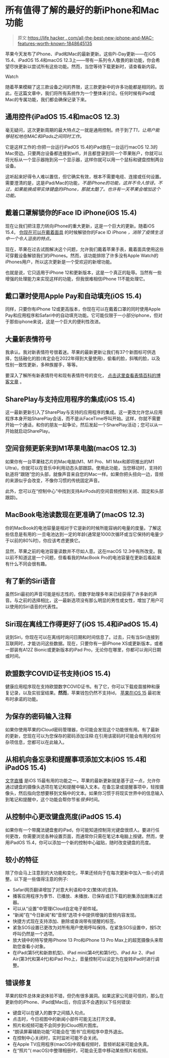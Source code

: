 # 所有值得了解的最好的新iPhone和Mac功能

> 原文:[https://life hacker . com/all-the-best-new-iphone-and-MAC-features-worth-known-1848645135](https://lifehacker.com/all-the-best-new-iphone-and-mac-features-worth-knowing-1848645135)

苹果今天发布了iPhone、iPad和Mac的最新更新。这些Pi-Day更新——在iOS 15.4、iPadOS 15.4和macOS 12.3上——带有一系列令人敬畏的新功能，你会希望尽快更新以尝试所有这些功能。然而，当您等待下载更新时，请查看新内容。

Watch

随着苹果模糊了这三款设备之间的界限，这三款更新中的许多功能都是相同的。因此，在这篇文章中，我们将所有系统作为一个整体来讨论。任何时候有iPad或Mac的专属功能，我们都会确保记录下来。

## 通用控件(iPadOS 15.4和macOS 12.3)

毫无疑问，这次更新周期的最大特点之一就是通用控制。终于到了*T1，让用户能够轻松地在MAC和iPads之间同时工作。*

它是这样工作的:你把一台运行iPadOS 15.4的iPad放在一台运行macOS 12.3的Mac旁边。只要两台设备都连接到wifi，并且都登录到同一个苹果账户，你就可以将光标从一个显示器拖到另一个显示器，这样你就可以用一个鼠标和键盘控制两台设备。

这听起来好得令人难以置信，但它确实有效，根本不需要电缆、连接或任何设置。需要澄清的是，这是iPad/Mac的功能，*不是iPhone的功能，这并不令人惊讶。不过，如果能换成带实体键盘的iPhone，那就太酷了。也许有一天苹果会增加这个功能。*

## 戴着口罩解锁你的Face ID iPhone(iOS 15.4)

现在让我们把注意力转向iPhone的重大更新，这是一个巨大的更新。随着iOS 15.4， [你现在可以在戴着面具](https://lifehacker.com/you-can-finally-use-face-id-without-removing-your-mask-1848494233) 的时候解锁你的Face ID iPhone *，消除了疫情生活中一个令人沮丧的特点。*

现在，苹果在过去试图解决这个问题，允许我们戴着苹果手表，戴着面具使用这些可穿戴设备解锁我们的iPhones。然而，该功能排除了许多没有Apple Watch的iPhones用户，所以这次更新是一个受欢迎的新增功能。

也就是说，它只适用于iPhone 12和更新版本，这是一个真正的耻辱。当然有一些增强的处理能力来实现这样的功能，但我很难相信iPhone 11不能处理它。

## 戴口罩时使用Apple Pay和自动填充(iOS 15.4)

同样，只要你有iPhone 12或更高版本，你现在可以在戴着口罩的同时使用Apple Pay和应用程序和Safari中的自动填充功能。它可能仅限于一小部分iphone，但对于那些iphone来说，这是一个巨大的便利性改进。

## 大量新表情符号

我承认。我对新表情符号很着迷。苹果的最新更新让我们有37个新图标可供选择，包括融化的脸(肯定会在2022年得到大量使用)，偷看的脸，斜嘴的脸，以及性别一致性更新，多种族握手，等等。

要深入了解所有新表情符号和现有表情符号的变化， [点击这里查看表情百科的博客文章](https://blog.emojipedia.org/first-look-new-emojis-in-ios-15-4/) 。

## SharePlay与支持应用程序的集成(iOS 15.4)

这一最新更新引入了SharePlay与支持的应用程序的集成。这一更改允许您从应用程序本身开始SharePlay会话，而不是从FaceTime呼叫开始。这样，你就不需要开始一个通话，和你的朋友一起争论，然后发起一个SharePlay活动；您可以从一开始就启动SharePlay。

## 空间音频更新来到M1苹果电脑(macOS 12.3)

如果你有一台苹果硅芯片的Mac电脑(M1、M1 Pro、M1 Max和即将推出的M1 Ultra)，你就可以在音乐中利用动态头部跟踪。使用此功能，当您移动时，支持的轨道将“跟随”您的头部，就像声音来自您的Mac一样。如果你把头扭向一边，音频的来源似乎会改变，不像你习惯的传统固定声音。

此外，您可以在“控制中心”中找到支持AirPods的空间音频控制(关闭、固定和头部跟踪)。

## MacBook电池读数现在更准确了(macOS 12.3)

你的MacBook的电池容量是相对于它是新的时候所能容纳的电量的度量。了解这些信息是有用的:一旦电池达到一定的年龄(通常是1000次循环或当它保持的电量少于以前的80%时)，你应该考虑更换它。

显然，苹果之前的电池容量读数并不尽如人意。这在macOS 12.3中有所改变。我以前不知道这是一个问题，但看看我的MacBook Pro的电池容量在更新后看起来有什么不同会很有趣。

## 有了新的Siri语音

虽然Siri最初的声音可能是标志性的，但数字助理多年来已经获得了许多新的声音。与之前的选择相比，这一最新选项没有那么明显的男性或女性，增加了用户可以使用的Siri语音的代表性。

## Siri现在离线工作得更好了(iOS 15.4和iPadOS 15.4)

说到Siri，你现在可以在离线时询问日期和时间信息了。过去，只有当Siri连接到互联网时，才能访问这些数据。现在，只要你有一部iPhone XS或更新版本，或者一部装有A12Z Bionic或更新版本的iPad Pro，无论你在哪里，你都可以询问日期或时间。

## 欧盟数字COVID证书支持(iOS 15.4)

健康应用程序现在支持欧盟数字COVID证书。有了它，你可以下载疫苗接种和康复记录，以及实验室结果。**然而**，苹果钱包仍然不支持id， [苹果在iOS 15](https://lifehacker.com/how-to-use-your-iphone-as-an-official-id-1847597651) 最初发布时承诺的功能。

## 为保存的密码输入注释

如果你使用苹果的iCloud密码管理器，你可能会发现这个功能很有用。有了最新的更新，您现在可以为您保存的密码添加注释:在引用该密码时可能会有用的任何杂项信息，您都可以在此输入。

## 从相机向备忘录和提醒事项添加文本(iOS 15.4和iPadOS 15.4)

[文字直播](https://lifehacker.com/how-to-use-live-text-the-best-new-feature-in-ios-15-1847649795) 是iOS 15最有用的功能之一。苹果的最新更新就是基于这一点，允许你通过键盘的摄像头选项在笔记和提醒中输入文本。在备忘录或提醒事项中，轻按摄像头，然后指向您想要移到文稿中的文本。如果你习惯于将现实世界中的信息输入到笔记和提醒中，这个功能会帮你节省*很多*时间。

## 从控制中心更改键盘亮度(iPadOS 15.4)

如果你有一个带魔法键盘套的iPad，你可能知道控制背光键盘很烦人。要进行任何更改，你需要浏览各种设置页面，而通常你只需在笔记本电脑上按键。然而，使用iPadOS 15.4，你可以添加一个新的控制中心磁贴，随时改变键盘的亮度。

## 较小的特征

除了你会马上注意到的大功能和变化，苹果还倾向于在每次更新中加入一些小的调整。以下是一些值得注意的例子:

*   Safari网页翻译增加了对意大利语和中文(繁体)的支持。
*   播客应用程序为季节、已播放、未播放、已保存或已下载的剧集添加剧集过滤器。
*   可以从“设置”中管理iCloud自定电子邮件域。
*   “新闻”在“今日新闻”和“音频”选项卡中提供增强的音频内容发现。
*   快捷方式现在支持添加、删除或查询带有提醒的标签。
*   紧急SOS设置已更改为对所有用户使用呼叫保持。在紧急SOS设置中，按5次呼叫仍然是一个选项。
*   放大镜中的特写使用iPhone 13 Pro和iPhone 13 Pro Max上的超宽摄像头来帮助您查看小对象。
*   在iPad(第5代和新款机型)、iPad mini(第4代和第5代)、iPad Air 2、iPad Air(第3代和第4代)和iPad Pro上，音量控制可以设定为在旋转iPad时进行调整。

## 错误修复

苹果的软件总体来说体验不错，但仍有很多漏洞。如果这家公司是可信的，那么在更新你的iPhone、iPad或Mac后，你应该不会遇到以下任何错误:

*   键盘可以在键入的数字之间插入句点。
*   点击时，今日视图中的新闻小部件可能无法打开文章。
*   照片和视频可能不会同步到iCloud照片图库。
*   “朗读屏幕辅助功能”可能会在“图书”应用程序中意外退出。
*   在控制中心关闭时，实时监听可能不会关闭。
*   在Apple TV应用程序(macOS)中观看视频时，音频听起来可能会失真。
*   在“照片”( macOS)中整理相册时，可能会无意中移动某些照片和视频。